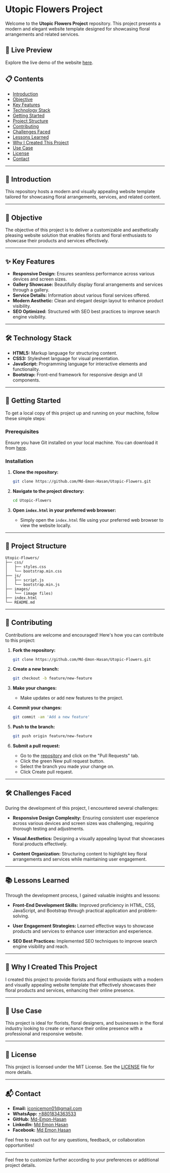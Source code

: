 # Utopic Flowers Project

Welcome to the **Utopic Flowers Project** repository. This project presents a modern and elegant website template designed for showcasing floral arrangements and related services.

## 🌟 Live Preview

Explore the live demo of the website [here](https://md-emon-hasan.github.io/Utopic-Flowers/).

## 📋 Contents

- [Introduction](#introduction)
- [Objective](#objective)
- [Key Features](#key-features)
- [Technology Stack](#technology-stack)
- [Getting Started](#getting-started)
- [Project Structure](#project-structure)
- [Contributing](#contributing)
- [Challenges Faced](#challenges-faced)
- [Lessons Learned](#lessons-learned)
- [Why I Created This Project](#why-i-created-this-project)
- [Use Case](#use-case)
- [License](#license)
- [Contact](#contact)

---

## 📖 Introduction

This repository hosts a modern and visually appealing website template tailored for showcasing floral arrangements, services, and related content.

---

## 🎯 Objective

The objective of this project is to deliver a customizable and aesthetically pleasing website solution that enables florists and floral enthusiasts to showcase their products and services effectively.

---

## ✨ Key Features

- **Responsive Design:** Ensures seamless performance across various devices and screen sizes.
- **Gallery Showcase:** Beautifully display floral arrangements and services through a gallery.
- **Service Details:** Information about various floral services offered.
- **Modern Aesthetic:** Clean and elegant design layout to enhance product visibility.
- **SEO Optimized:** Structured with SEO best practices to improve search engine visibility.

---

## 🛠️ Technology Stack

- **HTML5:** Markup language for structuring content.
- **CSS3:** Stylesheet language for visual presentation.
- **JavaScript:** Programming language for interactive elements and functionality.
- **Bootstrap:** Front-end framework for responsive design and UI components.

---

## 🚀 Getting Started

To get a local copy of this project up and running on your machine, follow these simple steps:

### Prerequisites

Ensure you have Git installed on your local machine. You can download it from [here](https://git-scm.com/).

### Installation

1. **Clone the repository:**

   ```bash
   git clone https://github.com/Md-Emon-Hasan/Utopic-Flowers.git
   ```

2. **Navigate to the project directory:**

   ```bash
   cd Utopic-Flowers
   ```

3. **Open `index.html` in your preferred web browser:**

   - Simply open the `index.html` file using your preferred web browser to view the website locally.

---

## 📁 Project Structure

```plaintext
Utopic-Flowers/
├── css/
│   ├── styles.css
│   └── bootstrap.min.css
├── js/
│   ├── script.js
│   └── bootstrap.min.js
├── images/
│   └── (image files)
├── index.html
└── README.md
```

---

## 🤝 Contributing

Contributions are welcome and encouraged! Here's how you can contribute to this project:

1. **Fork the repository:**
   ```bash
   git clone https://github.com/Md-Emon-Hasan/Utopic-Flowers.git
   ```

2. **Create a new branch:**
   ```bash
   git checkout -b feature/new-feature
   ```

3. **Make your changes:**
   - Make updates or add new features to the project.

4. **Commit your changes:**
   ```bash
   git commit -am 'Add a new feature'
   ```

5. **Push to the branch:**
   ```bash
   git push origin feature/new-feature
   ```

6. **Submit a pull request:**
   - Go to the [repository](https://github.com/Md-Emon-Hasan/Utopic-Flowers) and click on the "Pull Requests" tab.
   - Click the green New pull request button.
   - Select the branch you made your change on.
   - Click Create pull request.

---

## 🛠️ Challenges Faced

During the development of this project, I encountered several challenges:

- **Responsive Design Complexity:** Ensuring consistent user experience across various devices and screen sizes was challenging, requiring thorough testing and adjustments.
  
- **Visual Aesthetics:** Designing a visually appealing layout that showcases floral products effectively.

- **Content Organization:** Structuring content to highlight key floral arrangements and services while maintaining user engagement.

---

## 📚 Lessons Learned

Through the development process, I gained valuable insights and lessons:

- **Front-End Development Skills:** Improved proficiency in HTML, CSS, JavaScript, and Bootstrap through practical application and problem-solving.
  
- **User Engagement Strategies:** Learned effective ways to showcase products and services to enhance user interaction and experience.

- **SEO Best Practices:** Implemented SEO techniques to improve search engine visibility and reach.

---

## 🌟 Why I Created This Project

I created this project to provide florists and floral enthusiasts with a modern and visually appealing website template that effectively showcases their floral products and services, enhancing their online presence.

---

## 🎯 Use Case

This project is ideal for florists, floral designers, and businesses in the floral industry looking to create or enhance their online presence with a professional and responsive website.

---

## 📜 License

This project is licensed under the MIT License. See the [LICENSE](LICENSE) file for more details.

---

## 📬 Contact

- **Email:** [iconicemon01@gmail.com](mailto:iconicemon01@gmail.com)
- **WhatsApp:** [+8801834363533](https://wa.me/8801834363533)
- **GitHub:** [Md-Emon-Hasan](https://github.com/Md-Emon-Hasan)
- **LinkedIn:** [Md Emon Hasan](https://www.linkedin.com/in/md-emon-hasan)
- **Facebook:** [Md Emon Hasan](https://www.facebook.com/mdemon.hasan2001/)

Feel free to reach out for any questions, feedback, or collaboration opportunities!

---

Feel free to customize further according to your preferences or additional project details.
